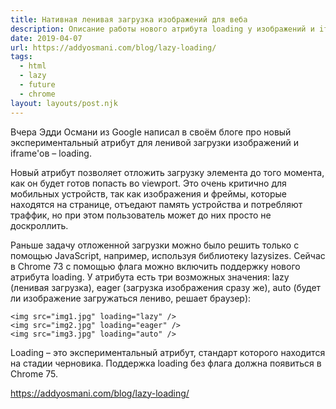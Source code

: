 ```yaml
---
title: Нативная ленивая загрузка изображений для веба
description: Описание работы нового атрибута loading у изображений и iframe'ов
date: 2019-04-07
url: https://addyosmani.com/blog/lazy-loading/
tags:
  - html
  - lazy
  - future
  - chrome
layout: layouts/post.njk
---
```

Вчера Эдди Османи из Google написал в своём блоге про новый экспериментальный атрибут для ленивой загрузки изображений и iframe'ов – loading.

Новый атрибут позволяет отложить загрузку элемента до того момента, как он будет готов попасть во viewport. Это очень критично для мобильных устройств, так как изображения и фреймы, которые находятся на странице, отъедают память устройства и потребляют траффик, но при этом пользователь может до них просто не доскроллить.

Раньше задачу отложенной загрузки можно было решить только с помощью JavaScript, например, используя библиотеку lazysizes. Сейчас в Chrome 73 с помощью флага можно включить поддержку нового атрибута loading. У атрибута есть три возможных значения: lazy (ленивая загрузка), eager (загрузка изображения сразу же), auto (будет ли изображение загружаться лениво, решает браузер):

```
<img src="img1.jpg" loading="lazy" />
<img src="img2.jpg" loading="eager" />
<img src="img3.jpg" loading="auto" />
```

Loading – это экспериментальный атрибут, стандарт которого находится на стадии черновика. Поддержка loading без флага должна появиться в Chrome 75.

https://addyosmani.com/blog/lazy-loading/ 

